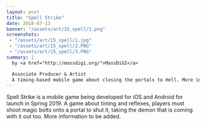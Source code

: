 ```yaml
---
layout: post
title: "Spell Strike"
date: 2018-07-13
banner: "/assets/art/15_spell/1.png"
screenshots:
 - "/assets/art/15_spell/1.jpg"
 - "/assets/art/15_spell/2.PNG"
 - "/assets/art/15_spell/3.PNG"
summary: |
  by <a href="http://massdigi.org/">MassDiGI</a>

  Associate Producer & Artist
  A timing-based mobile game about closing the portals to Hell. More information to come.
---
```


Spell Strike is a mobile game being developed for iOS and Android for launch in Spring 2019.  A game about timing and reflexes, players must shoot magic bolts onto a portal to shut it, taking the demon that is coming with it out too. More information to be added.
